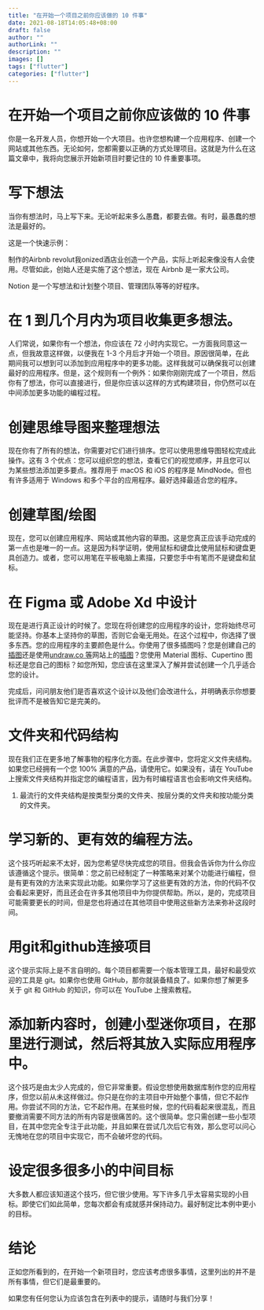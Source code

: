 ```yaml
---
title: "在开始一个项目之前你应该做的 10 件事"
date: 2021-08-18T14:05:48+08:00
draft: false
author: ""
authorLink: ""
description: ""
images: []
tags: ["flutter"]
categories: ["flutter"]
---
```


# 在开始一个项目之前你应该做的 10 件事

你是一名开发人员，你想开始一个大项目。也许您想构建一个应用程序、创建一个网站或其他东西。无论如何，您都需要以正确的方式处理项目。这就是为什么在这篇文章中，我将向您展示开始新项目时要记住的 10 件重要事项。

# 写下想法

当你有想法时，马上写下来。无论听起来多么愚蠢，都要去做。有时，最愚蠢的想法是最好的。

这是一个快速示例：

制作的Airbnb revolut我onized酒店业创造一个产品，实际上听起来像没有人会使用。尽管如此，创始人还是实施了这个想法，现在 Airbnb 是一家大公司。

Notion 是一个写想法和计划整个项目、管理团队等等的好程序。

# 在 1 到几个月内为项目收集更多想法。

人们常说，如果你有一个想法，你应该在 72 小时内实现它。一方面我同意这一点，但我故意这样做，以便我在 1-3 个月后才开始一个项目。原因很简单，在此期间我可以想到可以添加到应用程序中的更多功能。这样我就可以确保我可以创建最好的应用程序。但是，这个规则有一个例外：如果你刚刚完成了一个项目，然后你有了想法，你可以直接进行，但是你应该以这样的方式构建项目，你仍然可以在中间添加更多功能的编程过程。

# 创建思维导图来整理想法

现在你有了所有的想法，你需要对它们进行排序。您可以使用思维导图轻松完成此操作。这有 3 个优点：您可以组织您的想法，查看它们的视觉顺序，并且您可以为某些想法添加更多要点。推荐用于 macOS 和 iOS 的程序是 MindNode。但也有许多适用于 Windows 和多个平台的应用程序。最好选择最适合您的程序。

# 创建草图/绘图

现在，您可以创建应用程序、网站或其他内容的草图。这是您真正应该手动完成的第一点也是唯一的一点。这是因为科学证明，使用鼠标和键盘比使用鼠标和键盘更具创造力。或者，您可以用笔在平板电脑上素描，只要您手中有笔而不是键盘和鼠标。

# 在 Figma 或 Adobe Xd 中设计

现在是进行真正设计的时候了。您现在将创建您的应用程序的设计，您将始终尽可能坚持。你基本上坚持你的草图，否则它会毫无用处。在这个过程中，你选择了很多东西。您的应用程序的主要颜色是什么。你使用了很多插图吗？您是创建自己的[插图](http://undraw.co/)还是使用[undraw.co 等](http://undraw.co/)网站上的[插图](http://undraw.co/)？您使用 Material 图标、Cupertino 图标还是您自己的图标？如您所知，您应该在这里深入了解并尝试创建一个几乎适合您的设计。

完成后，问问朋友他们是否喜欢这个设计以及他们会改进什么，并明确表示你想要批评而不是被告知它是完美的。

# 文件夹和代码结构

现在我们正在更多地了解事物的程序化方面。在此步骤中，您将定义文件夹结构。如果您已经拥有一个您 100% 满意的产品，请使用它。如果没有，请在 YouTube 上搜索文件夹结构并指定您的编程语言，因为有时编程语言也会影响文件夹结构。

1. 最流行的文件夹结构是按类型分类的文件夹、按层分类的文件夹和按功能分类的文件夹。

# 学习新的、更有效的编程方法。

这个技巧听起来不太好，因为您希望尽快完成您的项目。但我会告诉你为什么你应该遵循这个提示。很简单：您之前已经制定了一种策略来对某个功能进行编程，但是有更有效的方法来实现此功能。如果你学习了这些更有效的方法，你的代码不仅会看起来更好，而且还会在许多其他项目中为你提供帮助。所以，是的，完成项目可能需要更长的时间，但是您也将通过在其他项目中使用这些新方法来弥补这段时间。

# 用git和github连接项目

这个提示实际上是不言自明的。每个项目都需要一个版本管理工具，最好和最受欢迎的工具是 git。如果你也使用 GitHub，那你就装备精良了。如果你想了解更多关于 git 和 GitHub 的知识，你可以在 YouTube 上搜索教程。

# 添加新内容时，创建小型迷你项目，在那里进行测试，然后将其放入实际应用程序中。

这个技巧是由太少人完成的，但它非常重要。假设您想使用数据库制作您的应用程序，但您以前从未这样做过。你只是在你的主项目中开始整个事情，但它不起作用。你尝试不同的方法，它不起作用。在某些时候，您的代码看起来很混乱，而且要撤消需要不同方法的所有内容是很痛苦的。这个很简单。您只需创建一些小型项目，在其中您完全专注于此功能，并且如果在尝试几次后它有效，那么您可以问心无愧地在您的项目中实现它，而不会破坏您的代码。

# 设定很多很多小的中间目标

大多数人都应该知道这个技巧，但它很少使用。写下许多几乎太容易实现的小目标。即使它们如此简单，您每次都会有成就感并保持动力。最好制定比本例中更小的目标。

# 结论

正如您所看到的，在开始一个新项目时，您应该考虑很多事情，这里列出的并不是所有事情，但它们是最重要的。

如果您有任何您认为应该包含在列表中的提示，请随时与我们分享！
